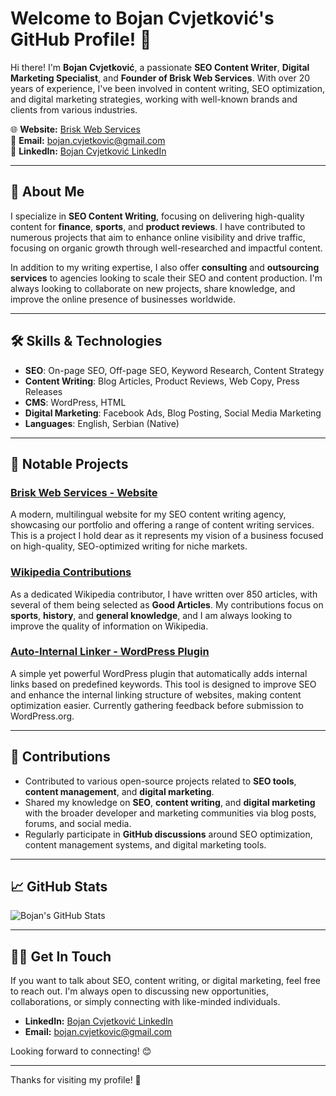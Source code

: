 # Welcome to Bojan Cvjetković's GitHub Profile! 👋

Hi there! I'm **Bojan Cvjetković**, a passionate **SEO Content Writer**, **Digital Marketing Specialist**, and **Founder of Brisk Web Services**. With over 20 years of experience, I've been involved in content writing, SEO optimization, and digital marketing strategies, working with well-known brands and clients from various industries.

🌐 **Website:** [Brisk Web Services](https://brisk-web-services.com)  
📧 **Email:** bojan.cvjetkovic@gmail.com  
🔗 **LinkedIn:** [Bojan Cvjetković LinkedIn](https://www.linkedin.com/in/bojancvjetkovic/)

---

## 🚀 About Me

I specialize in **SEO Content Writing**, focusing on delivering high-quality content for **finance**, **sports**, and **product reviews**. I have contributed to numerous projects that aim to enhance online visibility and drive traffic, focusing on organic growth through well-researched and impactful content.

In addition to my writing expertise, I also offer **consulting** and **outsourcing services** to agencies looking to scale their SEO and content production. I'm always looking to collaborate on new projects, share knowledge, and improve the online presence of businesses worldwide.

---

## 🛠️ Skills & Technologies

- **SEO**: On-page SEO, Off-page SEO, Keyword Research, Content Strategy  
- **Content Writing**: Blog Articles, Product Reviews, Web Copy, Press Releases  
- **CMS**: WordPress, HTML  
- **Digital Marketing**: Facebook Ads, Blog Posting, Social Media Marketing  
- **Languages**: English, Serbian (Native)  

---

## 🐂 Notable Projects

### [Brisk Web Services - Website](https://brisk-web-services.com)
A modern, multilingual website for my SEO content writing agency, showcasing our portfolio and offering a range of content writing services. This is a project I hold dear as it represents my vision of a business focused on high-quality, SEO-optimized writing for niche markets.

### [Wikipedia Contributions](https://meta.wikimedia.org/wiki/User:%D0%91%D0%BE%D0%BA%D0%B8)
As a dedicated Wikipedia contributor, I have written over 850 articles, with several of them being selected as **Good Articles**. My contributions focus on **sports**, **history**, and **general knowledge**, and I am always looking to improve the quality of information on Wikipedia.

### [Auto-Internal Linker - WordPress Plugin](https://github.com/b0c0de/auto-internal-linker/tree/main)
A simple yet powerful WordPress plugin that automatically adds internal links based on predefined keywords. This tool is designed to improve SEO and enhance the internal linking structure of websites, making content optimization easier. Currently gathering feedback before submission to WordPress.org.

---

## 🌟 Contributions

- Contributed to various open-source projects related to **SEO tools**, **content management**, and **digital marketing**.
- Shared my knowledge on **SEO**, **content writing**, and **digital marketing** with the broader developer and marketing communities via blog posts, forums, and social media.
- Regularly participate in **GitHub discussions** around SEO optimization, content management systems, and digital marketing tools.

---

## 📈 GitHub Stats

![Bojan's GitHub Stats](https://github-readme-stats.vercel.app/api?username=b0c0de&show_icons=true&hide_title=true&count_private=true&hide=prs&theme=transparent)

---

## 👨‍💻 Get In Touch

If you want to talk about SEO, content writing, or digital marketing, feel free to reach out. I'm always open to discussing new opportunities, collaborations, or simply connecting with like-minded individuals.

- **LinkedIn:** [Bojan Cvjetković LinkedIn](https://www.linkedin.com/in/bojancvjetkovic/)  
- **Email:** bojan.cvjetkovic@gmail.com  

Looking forward to connecting! 😊

---

Thanks for visiting my profile! 🚀

